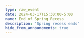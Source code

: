 ```yaml
---
type: raw_event
date: 2024-03-17T15:30:00-5:00
name: End of Spring Recess
description: 'Spring recess ends'
hide_from_announcments: true
---
```

